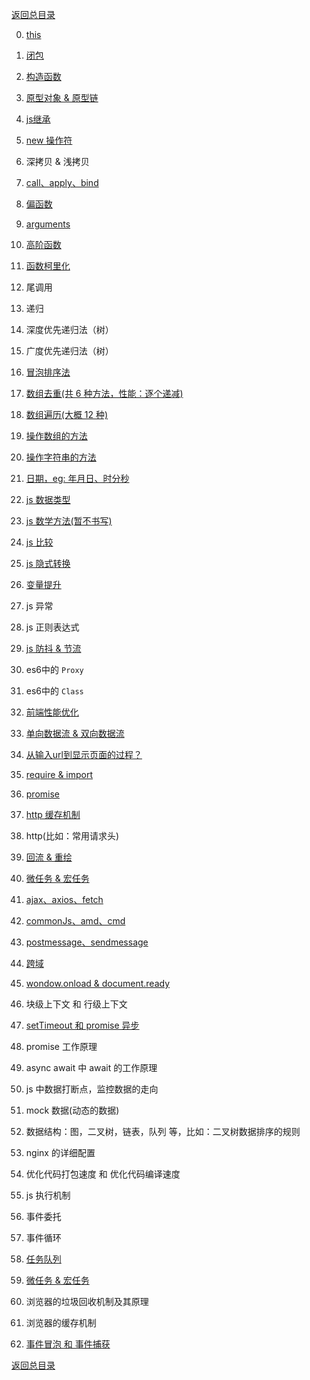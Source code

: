 [返回总目录](../README.md)

0. [this](./原生JS/this.md)

1. [闭包](./原生JS/闭包.md)

2. [构造函数](./原生JS/构造函数.md)

3. [原型对象 & 原型链](./原生JS/原型对象&原型链.md)

4. [js继承](./原生JS/js继承.md)

5. [new 操作符](./原生JS/new操作符.md)

6. 深拷贝 & 浅拷贝

7. [call、apply、bind](./原生JS/call&apply&bind.md)

8. [偏函数](./原生JS/偏函数.md)

9. [arguments](./原生JS/arguments.md)

10. [高阶函数](./原生JS/高阶函数.md)

11. [函数柯里化](./原生JS/函数柯里化.md)

12. 尾调用

12. 递归

13. 深度优先递归法（树）

14. 广度优先递归法（树）

14. [冒泡排序法](./原生JS/冒泡排序法.md)

15. [数组去重(共 6 种方法，性能：逐个递减)](./原生JS/数组去重.md)

16. [数组遍历(大概 12 种)](./原生JS/数组遍历.md)

17. [操作数组的方法](./原生JS/操作数组的方法.md)

18. [操作字符串的方法](./原生JS/操作字符串的方法.md)

19. [日期，eg: 年月日、时分秒](./原生JS/日期.md)

20. [js 数据类型](./原生JS/js数据类型.md)

21. [js 数学方法(暂不书写)](./原生JS/js数学方法.md)

22. [js 比较](./原生JS/js比较.md)

23. [js 隐式转换](./原生JS/js隐式转换.md)

24. [变量提升](./原生JS/变量提升.md)

25. js 异常

26. js 正则表达式

27. [js 防抖 & 节流](./原生JS/防抖&节流.md)

28. es6中的 `Proxy`

28. es6中的 `Class`

29. [前端性能优化](./原生JS/前端性能优化.md)

30. [单向数据流 & 双向数据流](./原生JS/单向数据流&双向数据流.md)

31. [从输入url到显示页面的过程？](./原生JS/从输入url到显示页面的过程.md)

32. [require & import](./原生JS/require&import.md)

33. [promise](./原生JS/promise.md)

34. [http 缓存机制](./原生JS/http缓存机制.md)

34. http(比如：常用请求头)

35. [回流 & 重绘](./原生JS/回流&重绘.md)

36. [微任务 & 宏任务](./原生JS/微任务&宏任务.md)

37. [ajax、axios、fetch](./原生JS/ajax、axios、fetch.md)

38. [commonJs、amd、cmd](./原生JS/commonJs、amd、cmd.md)

39. [postmessage、sendmessage](./原生JS/postmessage、sendmessage.md)

40. [跨域](./原生JS/跨域.md)

41. [wondow.onload & document.ready](./原生JS/wondow.onload和document.ready.md)

45. 块级上下文 和 行级上下文

46. [setTimeout 和 promise 异步](./原生JS/setTimeout和promise.md)

47. promise 工作原理

48. async await 中 await 的工作原理

49. js 中数据打断点，监控数据的走向

50. mock 数据(动态的数据)

51. 数据结构：图，二叉树，链表，队列 等，比如：二叉树数据排序的规则

52. nginx 的详细配置

53. 优化代码打包速度 和 优化代码编译速度

54. js 执行机制

42. 事件委托

43. 事件循环

44. [任务队列](./原生JS/任务队列.md)

36. [微任务 & 宏任务](./原生JS/微任务&宏任务.md)

59. 浏览器的垃圾回收机制及其原理

60. 浏览器的缓存机制

61. [事件冒泡 和 事件捕获](./原生JS/事件冒泡和事件捕获.md)

[返回总目录](../README.md)

